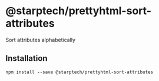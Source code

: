 # @starptech/prettyhtml-sort-attributes

Sort attributes alphabetically

## Installation

```
npm install --save @starptech/prettyhtml-sort-attributes
```
